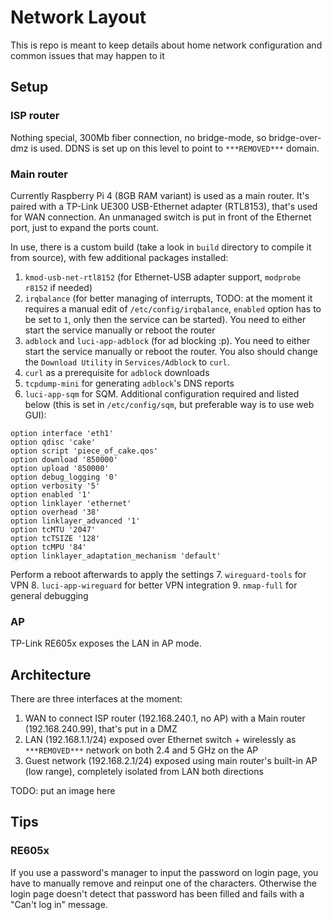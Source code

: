 # Network Layout
This is repo is meant to keep details about home network configuration and common issues that may happen to it

## Setup
### ISP router
Nothing special, 300Mb fiber connection, no bridge-mode, so bridge-over-dmz is used.
DDNS is set up on this level to point to `***REMOVED***` domain.

### Main router
Currently Raspberry Pi 4 (8GB RAM variant) is used as a main router.
It's paired with a TP-Link UE300 USB-Ethernet adapter (RTL8153), that's used for WAN connection.
An unmanaged switch is put in front of the Ethernet port, just to expand the ports count.

In use, there is a custom build (take a look in `build` directory to compile it from source), with few additional packages installed:
1. `kmod-usb-net-rtl8152` (for Ethernet-USB adapter support, `modprobe r8152` if needed)
2. `irqbalance` (for better managing of interrupts, TODO: at the moment it requires a manual edit of `/etc/config/irqbalance`, `enabled` option has to be set to `1`, only then the service can be started). You need to either start the service manually or reboot the router
3. `adblock` and `luci-app-adblock` (for ad blocking :p). You need to either start the service manually or reboot the router. You also should change the `Download Utility` in `Services/Adblock` to `curl`.
4. `curl` as a prerequisite for `adblock` downloads
5. `tcpdump-mini` for generating `adblock`'s DNS reports
6. `luci-app-sqm` for SQM. Additional configuration required and listed below (this is set in `/etc/config/sqm`, but preferable way is to use web GUI):
```
option interface 'eth1'
option qdisc 'cake'
option script 'piece_of_cake.qos'
option download '850000'
option upload '850000'
option debug_logging '0'
option verbosity '5'
option enabled '1'
option linklayer 'ethernet'
option overhead '38'
option linklayer_advanced '1'
option tcMTU '2047'
option tcTSIZE '128'
option tcMPU '84'
option linklayer_adaptation_mechanism 'default'
```
Perform a reboot afterwards to apply the settings
7. `wireguard-tools` for VPN
8. `luci-app-wireguard` for better VPN integration
9. `nmap-full` for general debugging

### AP
TP-Link RE605x exposes the LAN in AP mode.


## Architecture
There are three interfaces at the moment:
1. WAN to connect ISP router (192.168.240.1, no AP) with a Main router (192.168.240.99), that's put in a DMZ
2. LAN (192.168.1.1/24) exposed over Ethernet switch + wirelessly as `***REMOVED***` network on both 2.4 and 5 GHz on the AP
3. Guest network (192.168.2.1/24) exposed using main router's built-in AP (low range), completely isolated from LAN both directions

TODO: put an image here

## Tips
### RE605x
If you use a password's manager to input the password on login page, you have to manually remove and reinput one of the characters.
Otherwise the login page doesn't detect that password has been filled and fails with a "Can't log in" message.
